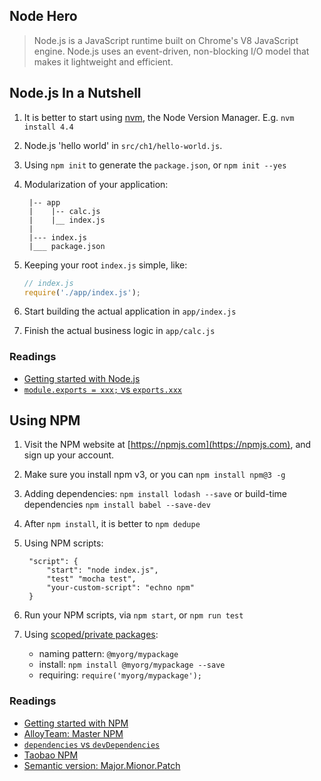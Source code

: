 Node Hero
--------

> Node.js is a JavaScript runtime built on Chrome's V8 JavaScript engine.
 Node.js uses an event-driven, non-blocking I/O model that makes it lightweight and efficient.

## Node.js In a Nutshell

1. It is better to start using [nvm](https://github.com/creationix/nvm), the Node Version Manager. E.g. `nvm install 4.4`
2. Node.js 'hello world' in `src/ch1/hello-world.js`.
3. Using `npm init` to generate the `package.json`, or `npm init --yes`
4. Modularization of your application:

        |-- app
        |    |-- calc.js
        |    |__ index.js
        |
        |--- index.js
        |___ package.json

5. Keeping your root `index.js` simple, like:

    ```javascript
    // index.js
    require('./app/index.js');
    ```
6. Start building the actual application in `app/index.js`
7. Finish the actual business logic in `app/calc.js`

### Readings

- [Getting started with Node.js](https://blog.risingstack.com/node-hero-tutorial-getting-started-with-node-js/)
- [`module.exports = xxx;` vs `exports.xxx`](http://weizhifeng.net/node-js-exports-vs-module-exports.html)

## Using NPM

1. Visit the NPM website at [https://npmjs.com](https://npmjs.com), and sign up your account.
2. Make sure you install npm v3, or you can `npm install npm@3 -g`
3. Adding dependencies: `npm install lodash --save` or build-time dependencies `npm install babel --save-dev`
4. After `npm install`, it is better to `npm dedupe`
5. Using NPM scripts:

        "script": {
            "start": "node index.js",
            "test" "mocha test",
            "your-custom-script": "echno npm"
        }
5. Run your NPM scripts, via `npm start`, or `npm run test`
6. Using [scoped/private packages](https://docs.npmjs.com/misc/scope):
    - naming pattern: `@myorg/mypackage`
    - install: `npm install @myorg/mypackage --save`
    - requiring: `require('myorg/mypackage');`

### Readings

- [Getting started with NPM](https://blog.risingstack.com/node-hero-npm-tutorial/)
- [AlloyTeam: Master NPM](http://www.alloyteam.com/2016/03/master-npm/)
- [`dependencies` vs `devDependencies`](http://stackoverflow.com/questions/19339227/bower-and-devdependencies-vs-dependencies)
- [Taobao NPM](http://npm.taobao.org/)
- [Semantic version: Major.Mionor.Patch](http://semver.org/)